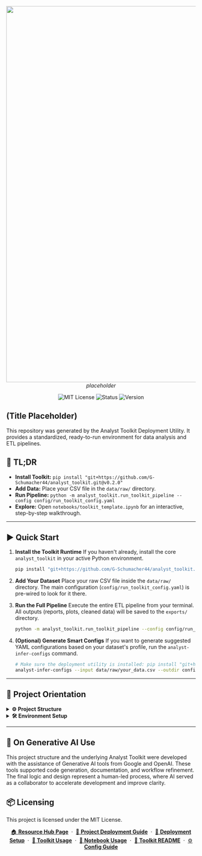 <p align="center">
  <img src="placeholder" width="1000"/>
  <br>
  <em>placeholder</em> <!-- Project slogan placeholder -->
</p>

<p align="center">
  <img alt="MIT License" src="https://img.shields.io/badge/license-MIT-blue">
  <img alt="Status" src="https://img.shields.io/badge/status-active-brightgreen">
  <img alt="Version" src="https://img.shields.io/badge/version-v0.1.0-blueviolet">
</p>

## (Title Placeholder) <!-- Project title placeholder -->

This repository was generated by the Analyst Toolkit Deployment Utility. It provides a standardized, ready-to-run environment for data analysis and ETL pipelines.

## 🧩 TL;DR

- **Install Toolkit:** `pip install "git+https://github.com/G-Schumacher44/analyst_toolkit.git@v0.2.0"`
- **Add Data:** Place your CSV file in the `data/raw/` directory.
- **Run Pipeline:** `python -m analyst_toolkit.run_toolkit_pipeline --config config/run_toolkit_config.yaml`
- **Explore:** Open `notebooks/toolkit_template.ipynb` for an interactive, step-by-step walkthrough.

---

## ▶️ Quick Start

1.  **Install the Toolkit Runtime**
    If you haven't already, install the core `analyst_toolkit` in your active Python environment.
    ```bash
    pip install "git+https://github.com/G-Schumacher44/analyst_toolkit.git@v0.2.4"
    ```

2.  **Add Your Dataset**
    Place your raw CSV file inside the `data/raw/` directory. The main configuration (`config/run_toolkit_config.yaml`) is pre-wired to look for it there.

3.  **Run the Full Pipeline**
    Execute the entire ETL pipeline from your terminal. All outputs (reports, plots, cleaned data) will be saved to the `exports/` directory.
    ```bash
    python -m analyst_toolkit.run_toolkit_pipeline --config config/run_toolkit_config.yaml
    ```

4.  **(Optional) Generate Smart Configs**
    If you want to generate suggested YAML configurations based on your dataset's profile, run the `analyst-infer-configs` command.
    ```bash
    # Make sure the deployment utility is installed: pip install "git+https://github.com/G-Schumacher44/analyst_toolkit_deployment_utility.git"
    analyst-infer-configs --input data/raw/your_data.csv --outdir config/generated
    ```

---

## 🧭 Project Orientation

<details>
<summary><strong>⚙️ Project Structure</strong></summary>

```
your_project_name/
├── config/               # All YAML configuration files for the toolkit
├── data/
│   └── raw/              # Place your raw input CSV files here
├── exports/              # All outputs are saved here, organized by run_id
│   ├── checkpoints/      # Intermediate data states (DataFrames)
│   ├── logs/             # Pipeline execution logs
│   ├── plots/            # Generated visualizations
│   └── reports/          # Excel and CSV audit reports
├── notebooks/
│   └── toolkit_template.ipynb # Interactive notebook for step-by-step execution
├── src/                  # For any custom Python source code
├── .env.template         # Template for environment variables
├── .gitignore
├── environment.yml       # Conda environment definition
├── LICENSE
├── README.md             # This file
└── requirements.txt      # Pip requirements file
```
</details>

<details>
<summary><strong>🛠 Environment Setup</strong></summary>

This project includes environment definition files to ensure a consistent runtime.

**Option 1: Conda (Recommended)**
```bash
conda env create -f environment.yml
conda activate your_project_name
```

**Option 2: Pip & Venv**
```bash
python -m venv .venv
source .venv/bin/activate
pip install -r requirements.txt
```
</details>

---

## 🤝 On Generative AI Use

This project structure and the underlying Analyst Toolkit were developed with the assistance of Generative AI tools from Google and OpenAI. These tools supported code generation, documentation, and workflow refinement. The final logic and design represent a human-led process, where AI served as a collaborator to accelerate development and improve clarity.

## 📦 Licensing

This project is licensed under the MIT License.

<p align="center">
  <a href="resource_hub/resource_hub.md">🏠 <b>Resource Hub Page</b></a>
  &nbsp;·&nbsp;
  <a href="resource_hub/deployment_guide.md">🚀 <b>Project Deployment Guide</b></a>
  &nbsp;·&nbsp;
  <a href="resource_hub/deployment_setup_guide.md">🔧 <b>Deployment  Setup</b></a>
  &nbsp;·&nbsp;
  <a href="resource_hub/toolkit_readme.md">📘 <b>Toolkit Usage</b></a>
  &nbsp;·&nbsp;
  <a href="resource_hub/notebook_usage_guide.md">📓 <b>Notebook Usage</b></a>
  &nbsp;·&nbsp;
  <a href="resource_hub/toolkit_readme.md">📘 <b>Toolkit README</b></a>
  &nbsp;·&nbsp;
  <a href="resource_hub/toolkit_config_guide.md">⚙️ <b>Config Guide</b></a>
</p>
